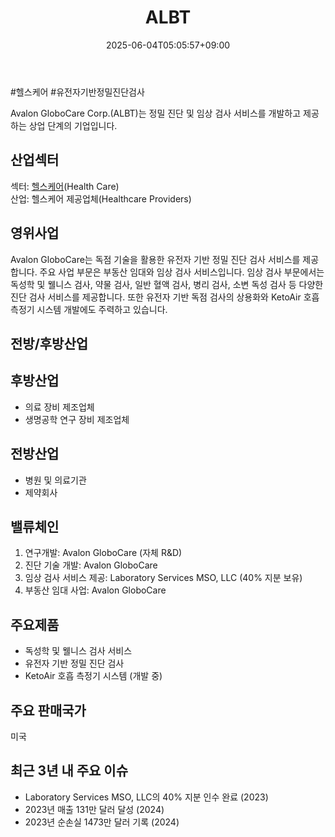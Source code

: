 ﻿---
title: "ALBT"
date: 2025-06-04T05:05:57+09:00
lastmod: 2025-06-04T05:05:57+09:00
type: docs
sidebar:
  open: true
weight: 51
---
<div style="display:none">
  <meta property="article:published_time" content="2025-06-03T20:05:57Z" />
  <meta property="article:modified_time" content="2025-06-03T20:05:57Z" />
</div>
#헬스케어 #유전자기반정밀진단검사

Avalon GloboCare Corp.(ALBT)는 정밀 진단 및 임상 검사 서비스를 개발하고 제공하는 상업 단계의 기업입니다.

## 산업섹터

섹터: [헬스케어](/industry-study/2산업헬스케어/)(Health Care)  
산업: 헬스케어 제공업체(Healthcare Providers)

## 영위사업

Avalon GloboCare는 독점 기술을 활용한 유전자 기반 정밀 진단 검사 서비스를 제공합니다. 주요 사업 부문은 부동산 임대와 임상 검사 서비스입니다. 임상 검사 부문에서는 독성학 및 웰니스 검사, 약물 검사, 일반 혈액 검사, 병리 검사, 소변 독성 검사 등 다양한 진단 검사 서비스를 제공합니다. 또한 유전자 기반 독점 검사의 상용화와 KetoAir 호흡 측정기 시스템 개발에도 주력하고 있습니다.

## 전방/후방산업

## 후방산업

- 의료 장비 제조업체
- 생명공학 연구 장비 제조업체

## 전방산업

- 병원 및 의료기관
- 제약회사

## 밸류체인

1. 연구개발: Avalon GloboCare (자체 R&D)
2. 진단 기술 개발: Avalon GloboCare
3. 임상 검사 서비스 제공: Laboratory Services MSO, LLC (40% 지분 보유)
4. 부동산 임대 사업: Avalon GloboCare

## 주요제품

- 독성학 및 웰니스 검사 서비스
- 유전자 기반 정밀 진단 검사
- KetoAir 호흡 측정기 시스템 (개발 중)

## 주요 판매국가

미국

## 최근 3년 내 주요 이슈

- Laboratory Services MSO, LLC의 40% 지분 인수 완료 (2023)
- 2023년 매출 131만 달러 달성 (2024)
- 2023년 순손실 1473만 달러 기록 (2024)
